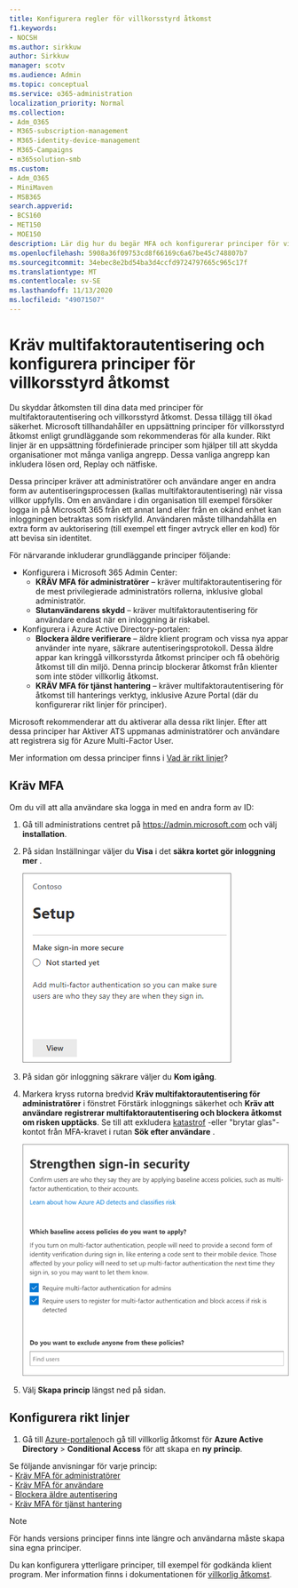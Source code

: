 ```yaml
---
title: Konfigurera regler för villkorsstyrd åtkomst
f1.keywords:
- NOCSH
ms.author: sirkkuw
author: Sirkkuw
manager: scotv
ms.audience: Admin
ms.topic: conceptual
ms.service: o365-administration
localization_priority: Normal
ms.collection:
- Adm_O365
- M365-subscription-management
- M365-identity-device-management
- M365-Campaigns
- m365solution-smb
ms.custom:
- Adm_O365
- MiniMaven
- MSB365
search.appverid:
- BCS160
- MET150
- MOE150
description: Lär dig hur du begär MFA och konfigurerar principer för villkorsstyrd åtkomst för Microsoft 365 för företag.
ms.openlocfilehash: 5908a36f09753cd8f66169c6a67be45c748807b7
ms.sourcegitcommit: 34ebec8e2bd54ba3d4ccfd9724797665c965c17f
ms.translationtype: MT
ms.contentlocale: sv-SE
ms.lasthandoff: 11/13/2020
ms.locfileid: "49071507"
---
```

# <a name="require-multi-factor-authentication-and-set-up-conditional-access-policies"></a>Kräv multifaktorautentisering och konfigurera principer för villkorsstyrd åtkomst

Du skyddar åtkomsten till dina data med principer för multifaktorautentisering och villkorsstyrd åtkomst. Dessa tillägg till ökad säkerhet. Microsoft tillhandahåller en uppsättning principer för villkorsstyrd åtkomst enligt grundläggande som rekommenderas för alla kunder. Rikt linjer är en uppsättning fördefinierade principer som hjälper till att skydda organisationer mot många vanliga angrepp. Dessa vanliga angrepp kan inkludera lösen ord, Replay och nätfiske.

Dessa principer kräver att administratörer och användare anger en andra form av autentiseringsprocessen (kallas multifaktorautentisering) när vissa villkor uppfylls. Om en användare i din organisation till exempel försöker logga in på Microsoft 365 från ett annat land eller från en okänd enhet kan inloggningen betraktas som riskfylld. Användaren måste tillhandahålla en extra form av auktorisering (till exempel ett finger avtryck eller en kod) för att bevisa sin identitet. 

För närvarande inkluderar grundläggande principer följande:
- Konfigurera i Microsoft 365 Admin Center:
    - **KRÄV MFA för administratörer** – kräver multifaktorautentisering för de mest privilegierade administratörs rollerna, inklusive global administratör.
    - **Slutanvändarens skydd** – kräver multifaktorautentisering för användare endast när en inloggning är riskabel. 
- Konfigurera i Azure Active Directory-portalen:
    - **Blockera äldre verifierare** – äldre klient program och vissa nya appar använder inte nyare, säkrare autentiseringsprotokoll. Dessa äldre appar kan kringgå villkorsstyrda åtkomst principer och få obehörig åtkomst till din miljö. Denna princip blockerar åtkomst från klienter som inte stöder villkorlig åtkomst. 
    - **KRÄV MFA för tjänst hantering** – kräver multifaktorautentisering för åtkomst till hanterings verktyg, inklusive Azure Portal (där du konfigurerar rikt linjer för principer). 

Microsoft rekommenderar att du aktiverar alla dessa rikt linjer. Efter att dessa principer har Aktiver ATS uppmanas administratörer och användare att registrera sig för Azure Multi-Factor User.

Mer information om dessa principer finns i [Vad är rikt linjer](https://docs.microsoft.com/azure/active-directory/conditional-access/concept-baseline-protection)?


## <a name="require-mfa"></a>Kräv MFA

Om du vill att alla användare ska logga in med en andra form av ID:

1. Gå till administrations centret på <a href="https://go.microsoft.com/fwlink/p/?linkid=837890" target="_blank">https://admin.microsoft.com</a> och välj **installation**.

2. På sidan Inställningar väljer du **Visa** i det **säkra kortet gör inloggning mer** .


    ![Logga in mer skyddat kort.](../media/setupmfa.png)
3. På sidan gör inloggning säkrare väljer du **Kom igång**.
 
4. Markera kryss rutorna bredvid **Kräv multifaktorautentisering för administratörer** i fönstret Förstärk inloggnings säkerhet och **Kräv att användare registrerar multifaktorautentisering och blockera åtkomst om risken upptäcks**.
    Se till att exkludera [katastrof](m365-campaigns-protect-admin-accounts.md#create-an-emergency-admin-account) -eller "brytar glas"-kontot från MFA-kravet i rutan **Sök efter användare** .
    
    ![Förstärka sidan för att skydda dig.](../media/requiremfa.png)

5. Välj **Skapa princip** längst ned på sidan.

## <a name="set-up-baseline-policies"></a>Konfigurera rikt linjer

1. Gå till [Azure-portalen](https://portal.azure.com)och gå till villkorlig åtkomst för **Azure Active Directory** \> **Conditional Access** för att skapa en **ny princip**.

Se följande anvisningar för varje princip: <br>
    - [Kräv MFA för administratörer](https://docs.microsoft.com/azure/active-directory/conditional-access/howto-baseline-protect-administrators) <br>
    - [Kräv MFA för användare](https://docs.microsoft.com/azure/active-directory/conditional-access/howto-baseline-protect-end-users) <br>
    - [Blockera äldre autentisering](https://docs.microsoft.com/azure/active-directory/conditional-access/howto-baseline-protect-legacy-auth) <br>
    - [Kräv MFA för tjänst hantering](https://docs.microsoft.com/azure/active-directory/conditional-access/howto-baseline-protect-azure)
    
> [!NOTE]
> För hands versions principer finns inte längre och användarna måste skapa sina egna principer.


Du kan konfigurera ytterligare principer, till exempel för godkända klient program. Mer information finns i dokumentationen för [villkorlig åtkomst](https://docs.microsoft.com/azure/active-directory/conditional-access/).
